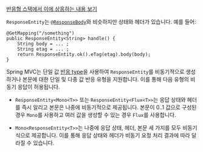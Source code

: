 <p><a href="https://docs.spring.io/spring-framework/reference/web/webflux/controller/ann-methods/responseentity.html">반응형 스택에서 이에 상응하는 내용 보기</a> </p>
<p><code>ResponseEntity</code>는 <a href="https://docs.spring.io/spring-framework/reference/web/webmvc/mvc-controller/ann-methods/responsebody.html"><code>@ResponseBody</code></a>와 비슷하지만 상태와 헤더가 있습니다. 예를 들어:</p>
<pre><code class="language-java"><span class="token annotation punctuation">@GetMapping</span><span class="token punctuation">(</span><span class="token string">"/something"</span><span class="token punctuation">)</span>
<span class="token keyword">public</span> <span class="token class-name">ResponseEntity</span><span class="token generics"><span class="token punctuation">&lt;</span><span class="token class-name">String</span><span class="token punctuation">&gt;</span></span> <span class="token function">handle</span><span class="token punctuation">(</span><span class="token punctuation">)</span> <span class="token punctuation">{</span>
	<span class="token class-name">String</span> body <span class="token operator">=</span> <span class="token punctuation">.</span><span class="token punctuation">.</span><span class="token punctuation">.</span> <span class="token punctuation">;</span>
	<span class="token class-name">String</span> etag <span class="token operator">=</span> <span class="token punctuation">.</span><span class="token punctuation">.</span><span class="token punctuation">.</span> <span class="token punctuation">;</span>
	<span class="token keyword">return</span> <span class="token class-name">ResponseEntity</span><span class="token punctuation">.</span><span class="token function">ok</span><span class="token punctuation">(</span><span class="token punctuation">)</span><span class="token punctuation">.</span><span class="token function">eTag</span><span class="token punctuation">(</span>etag<span class="token punctuation">)</span><span class="token punctuation">.</span><span class="token function">body</span><span class="token punctuation">(</span>body<span class="token punctuation">)</span><span class="token punctuation">;</span>
<span class="token punctuation">}</span></code></pre>
<p>Spring MVC는 단일 값 <a href="https://docs.spring.io/spring-framework/reference/web/webmvc/mvc-ann-async.html#mvc-ann-async-reactive-types">반응 type</a>을 사용하여 <code>ResponseEntity</code>를 비동기적으로 생성하거나 본문에 대한 단일 및 다중 값 반응 유형을 지원합니다. 이를 통해 다음 유형의 비동기 응답이 허용됩니다.</p>
<ul>
<li>
<p><code>ResponseEntity&lt;Mono&lt;T&gt;&gt;</code> 또는 <code>ResponseEntity&lt;Flux&lt;T&gt;&gt;</code>는 응답 상태와 헤더를 즉시 알리고 본문은 나중에 비동기적으로 제공됩니다. 본문이 0..1 값으로 구성된 경우 <code>Mono</code>를 사용하고 여러 값을 생성할 수 있는 경우 <code>Flux</code>를 사용합니다.</p>
</li>
<li>
<p><code>Mono&lt;ResponseEntity&lt;T&gt;&gt;</code>는 나중에 응답 상태, 헤더, 본문 세 가지를 모두 비동기식으로 제공합니다. 이를 통해 응답 상태와 헤더가 비동기 요청 처리 결과에 따라 달라질 수 있습니다.</p>
</li>
</ul>